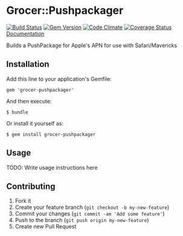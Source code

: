 # Grocer::Pushpackager
[![Build Status](https://secure.travis-ci.org/grocer/grocer-pushpackager.png)](http://travis-ci.org/grocer/grocer-pushpackager)
[![Gem Version](https://badge.fury.io/rb/grocer-pushpackager.png)](http://badge.fury.io/rb/grocer-pushpackager)
[![Code Climate](https://codeclimate.com/github/grocer/grocer-pushpackager.png)](https://codeclimate.com/github/grocer/grocer-pushpackager)
[![Coverage Status](https://coveralls.io/repos/grocer/grocer-pushpackager/badge.png?branch=master)](https://coveralls.io/r/grocer/grocer-pushpackager)
[Documentation](http://rubydoc.info/gems/grocer-pushpackager/)

Builds a PushPackage for Apple's APN for use with Safari/Mavericks
## Installation

Add this line to your application's Gemfile:

    gem 'grocer-pushpackager'

And then execute:

    $ bundle

Or install it yourself as:

    $ gem install grocer-pushpackager

## Usage

TODO: Write usage instructions here

## Contributing

1. Fork it
2. Create your feature branch (`git checkout -b my-new-feature`)
3. Commit your changes (`git commit -am 'Add some feature'`)
4. Push to the branch (`git push origin my-new-feature`)
5. Create new Pull Request
